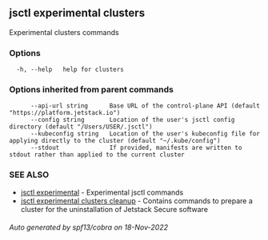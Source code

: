 ## jsctl experimental clusters

Experimental clusters commands

### Options

```
  -h, --help   help for clusters
```

### Options inherited from parent commands

```
      --api-url string      Base URL of the control-plane API (default "https://platform.jetstack.io")
      --config string       Location of the user's jsctl config directory (default "/Users/USER/.jsctl")
      --kubeconfig string   Location of the user's kubeconfig file for applying directly to the cluster (default "~/.kube/config")
      --stdout              If provided, manifests are written to stdout rather than applied to the current cluster
```

### SEE ALSO

* [jsctl experimental](jsctl_experimental.md)	 - Experimental jsctl commands
* [jsctl experimental clusters cleanup](jsctl_experimental_clusters_cleanup.md)	 - Contains commands to prepare a cluster for the uninstallation of Jetstack Secure software

###### Auto generated by spf13/cobra on 18-Nov-2022
